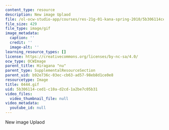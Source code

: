 ```yaml
---
content_type: resource
description: New image Uplaod
file: /ol-ocw-studio-app/courses/res-21g-01-kana-spring-2010/5b306114ced1c10ad2cd1a2be7c05b31_0444.gif
file_size: 429
file_type: image/gif
image_metadata:
  caption: ''
  credit: ''
  image-alt: ''
learning_resource_types: []
license: https://creativecommons.org/licenses/by-nc-sa/4.0/
ocw_type: OCWImage
parent_title: Hiragana "nu"
parent_type: SupplementalResourceSection
parent_uid: b92e736c-03ec-cb63-ad57-98eb8d1ce0e8
resourcetype: Image
title: 0444.gif
uid: 5b306114-ced1-c10a-d2cd-1a2be7c05b31
video_files:
  video_thumbnail_file: null
video_metadata:
  youtube_id: null
---
```

New image Uplaod